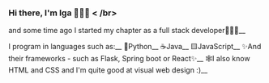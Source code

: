 ### Hi there, I'm Iga 🙋🏻‍♀️ < /br>

and some time ago I started my chapter as a full stack developer👩🏻‍💻__

I program in languages such as:__
🐍Python__
☕️Java__
🟨JavaScript__
✨And their frameworks - such as Flask, Spring boot or React✨__
🕸️I also know HTML and CSS and I'm quite good at visual web design :)__
